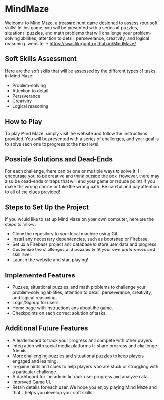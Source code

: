 # MindMaze
Welcome to Mind Maze, a treasure hunt game designed to assess your soft skills! In this game, you will be presented with a series of puzzles, situational puzzles, and math problems that will challenge your problem-solving abilities, attention to detail, perseverance, creativity, and logical reasoning.
website -> https://swastikrgupta.github.io/MindMaze/

## Soft Skills Assessment
Here are the soft skills that will be assessed by the different types of tasks in Mind Maze:

- Problem-solving
- Attention to detail
- Perseverance
- Creativity
- Logical reasoning

## How to Play
To play Mind Maze, simply visit the website and follow the instructions provided. You will be presented with a series of challenges, and your goal is to solve each one to progress to the next level.

## Possible Solutions and Dead-Ends
For each challenge, there can be one or multiple ways to solve it. I encourage you to be creative and think outside the box! However, there may also be dead-ends or traps that will end your game or reduce points if you make the wrong choice or take the wrong path. Be careful and pay attention to all of the clues provided!

## Steps to Set Up the Project
If you would like to set up Mind Maze on your own computer, here are the steps to follow:

- Clone the repository to your local machine using Git.
- Install any necessary dependencies, such as bootstrap or Firebase.
- Set up a Firebase project and database to store user data and progress.
- Customize the challenges and puzzles to fit your own preferences and skill level.
- Launch the website and start playing!

## Implemented Features
- Puzzles, situational puzzles, and math problems to challenge your problem-solving abilities, attention to detail, perseverance, creativity, and logical reasoning.
- Login/Signup for users
- Home page with instructions ans about the game.
- Checkpoints on each correct solution of tasks.


## Additional Future Features
- A leaderboard to track your progress and compete with other players.
- Integration with social media platforms to share progress and challenge friends.
- More challenging puzzles and situational puzzles to keep players engaged and learning.
- In-game hints and clues to help players who are stuck or struggling with a particular challenge.
- A dashboard for the admin to track user progress and analyze data.
- Improved Game UI.
- Retain details for each user.
We hope you enjoy playing Mind Maze and that it helps you develop your soft skills!
